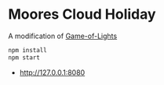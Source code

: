 # Moores Cloud Holiday

A modification of [Game-of-Lights](https://github.com/katiejots/game-of-lights)

```sh
npm install
npm start
```
- http://127.0.0.1:8080